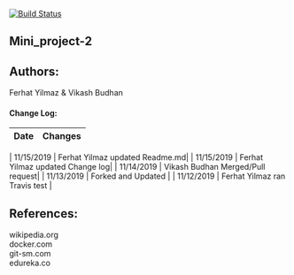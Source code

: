 [![Build Status](https://travis-ci.com/FerhatYilmaz1986/calculator.svg?branch=master)](https://travis-ci.com/FerhatYilmaz1986/calculator)

## Mini_project-2  
  
## Authors:  
 Ferhat Yilmaz & Vikash Budhan  
 
 #### Change Log:
|  Date  | Changes  |  
|---|---|

|  11/15/2019 | Ferhat Yilmaz updated Readme.md|
|  11/15/2019 | Ferhat Yilmaz updated Change log|
|  11/14/2019 | Vikash Budhan Merged/Pull request|
|  11/13/2019 | Forked and Updated               |
|  11/12/2019 | Ferhat Yilmaz ran Travis test    |

   
 ## References:  
 wikipedia.org  
 docker.com  
 git-sm.com  
 edureka.co   
